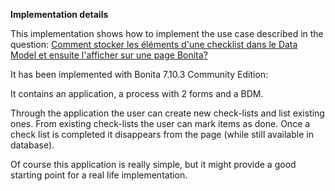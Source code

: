**Implementation details**

This implementation shows how to implement the use case described in the question: [Comment stocker les éléments d'une checklist dans le Data Model et ensuite l'afficher sur une page Bonita?](https://community.bonitasoft.com/questions-and-answers/comment-stocker-les-%C3%A9l%C3%A9ments-dune-checklist-dans-le-data-model-et-ensuite)

It has been implemented with Bonita 7.10.3 Community Edition:

It contains an application, a process with 2 forms and a BDM.

Through the application the user can create new check-lists and list existing ones.
From existing check-lists the user can mark items as done. Once a check list is completed it disappears from the page (while still available in database).

Of course this application is really simple, but it might provide a good starting point for a real life implementation.
